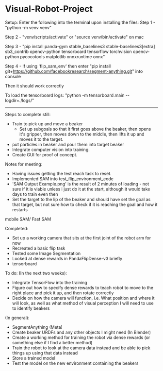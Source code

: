 # Visual-Robot-Project

Setup:
Enter the following into the terminal upon installing the files:
Step 1 - "python -m venv venv"

Step 2 - "venv/scripts/activate" or "source venv/bin/activate" on mac

Step 3 - "pip install panda-gym stable_baselines3 stable-baselines3[extra] sb3_contrib opencv-python tensorboard tensorflow torchvision opencv-python pycocotools matplotlib onnxruntime onnx"

Step 4 - If using 'flip_sam_env' then enter "pip install git+https://github.com/facebookresearch/segment-anything.git" into console

Then it should work correctly

To load the tensorboard logs: "python -m tensorboard.main --logdir=./logs/"

------------------------------------------------------------------
Steps to complete still:
- Train to pick up and move a beaker
    - Set up subgoals so that it first goes above the beaker, then opens it's gripper, then moves down to the middle, then lifts it up and moves it to the target.
- put particles in beaker and pour them into target beaker
- Integrate computer vision into training.
- Create GUI for proof of concept.



Notes for meeting:

- Having issues getting the test reach task to reset.
- Implemented SAM into test_flip_environment_code
- 'SAM Output Example.png' is the result of 2 minutes of loading - not sure if it is viable unless i just do it at the start, although it would take days to train even then
- Set the target to the lip of the beaker and should have set the goal as that target, but not sure how to check if it is reaching the goal and how it restarts


mobile SAM/ Fast SAM


Completed:
- Set up a working camera that sits at the first joint of the robot arm for now
- Recreated a basic flip task
- Tested some Image Segmentation
- Looked at dense rewards in PandaFlipDense-v3 briefly
- tensorboard

To do:
(In the next two weeks):
- Integrate TensorFlow into the training
- Figure out how to specify dense rewards to teach robot to move to the right place and pick it up, and then rotate correctly
- Decide on how the camera will function, i.e. What position and where it will look, as well as what method of visual perception I will need to use to identify beakers

(In general):
- SegmentAnything (Meta)
- Create beaker URDFs and any other objects I might need (In Blender)
- Create a working method for training the robot via dense rewards (or something else if I find a better method)
- Train the robot to look at the camera data instead and be able to pick things up using that data instead
- Store a trained model
- Test the model on the new environment containing the beakers
